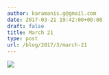 ```yaml
---
author: karamanis.g@gmail.com
date: 2017-03-21 19:42:00+00:00
draft: false
title: March 21
type: post
url: /blog/2017/3/march-21
---
```


![](https://images.squarespace-cdn.com/content/v1/4f3f61bae4b063b909445965/1490121734635-TMVU8H7XGW6SDH0WI2CN/ke17ZwdGBToddI8pDm48kFWxnDtCdRm2WA9rXcwtIYR7gQa3H78H3Y0txjaiv_0fDoOvxcdMmMKkDsyUqMSsMWxHk725yiiHCCLfrh8O1z5QPOohDIaIeljMHgDF5CVlOqpeNLcJ80NK65_fV7S1UcTSrQkGwCGRqSxozz07hWZrYGYYH8sg4qn8Lpf9k1pYMHPsat2_S1jaQY3SwdyaXg/image-asset.jpeg?format=original)

